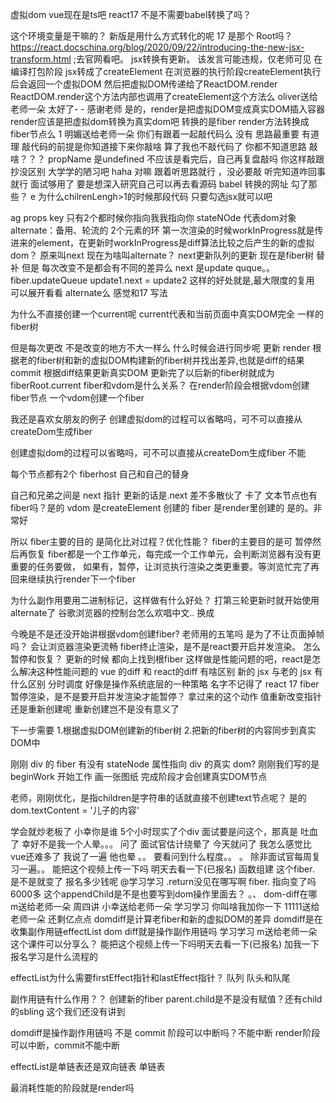 虚拟dom
vue现在是ts吧
react17 不是不需要babel转换了吗？

这个环境变量是干嘛的？
新版是用什么方式转化的呢
17 是那个 Root吗？
https://react.docschina.org/blog/2020/09/22/introducing-the-new-jsx-transform.html ;去官网看吧。  jsx转换有更新。
该发言可能违规，仅老师可见
在编译打包阶段 jsx转成了createElement
在浏览器的执行阶段createElement执行后会返回一个虚拟DOM
然后把虚拟DOM传递给了ReactDOM.render
ReactDOM.render这个方法内部也调用了createElement这个方法么
oliver送给老师一朵
太好了- -  感谢老师
是的，render是把虚拟DOM变成真实DOM插入容器
render应该是把虚拟dom转换为真实dom吧
转换的是fiber
render方法转换成fiber节点么
1
明媚送给老师一朵
你们有跟着一起敲代码么
没有 思路最重要
有道理
敲代码的前提是你知道接下来你敲啥
算了我也不敲代码了
你都不知道思路 敲啥？？？
propName 是undefined
不应该是看完后，自己再复盘敲吗
你这样敲跟抄没区别
大学学的陋习吧
haha
对嘛
跟着听思路就行 ，没必要敲 听完知道咋回事就行
面试够用了
要是想深入研究自己可以再去看源码
babel 转换的网址 勾了那些？
e
为什么chilrenLengh>1的时候那段代码
只要勾选jsx就可以吧


ag props key
只有2个都时候你指向我我指向你
stateNOde 代表dom对象
alternate：备用、轮流的
2个元素的环
第一次渲染的时候workInProgress就是传进来的element，在更新时workInProgress是diff算法比较之后产生的新的虚拟dom？
原来叫next 现在为啥叫alternate？
next更新队列的更新
现在是fiber树
替补
但是 每次改变不是都会有不同的差异么
next 是update quque。。
fiber.updateQueue  update1.next = update2
这样的好处就是,最大限度的复用
可以展开看看 alternate么
感觉和17 写法


为什么不直接创建一个current呢
current代表和当前页面中真实DOM完全 一样的fiber树

但是每次更改 不是改变的地方不大一样么 什么时候会进行同步呢
更新
render 根据老的fiber树和新的虚拟DOM构建新的fiber树并找出差异,也就是diff的结果 
commit 根据diff结果更新真实DOM
更新完了以后新的fiber树就成为fiberRoot.current
fiber和vdom是什么关系？
在render阶段会根据vdom创建fiber节点 一个vdom创建一个fiber

我还是喜欢女朋友的例子
创建虚拟dom的过程可以省略吗，可不可以直接从createDom生成fiber





创建虚拟dom的过程可以省略吗，可不可以直接从createDom生成fiber 不能

每个节点都有2个 fiberhost 自己和自己的替身

自己和兄弟之间是 next 指针
更新的话是.next
差不多散伙了
卡了
文本节点也有fiber吗？是的
vdom 是createElement 创建的  fiber 是render里创建的
是的。非常好


所以 fiber主要的目的 是简化比对过程？优化性能？
fiber的主要目的是可 暂停然后再恢复 
fiber都是一个工作单元，每完成一个工作单元，会判断浏览器有没有更重要的任务要做，
如果有，暂停，让浏览执行渲染之类更重要。等浏览忙完了再回来继续执行render下一个fiber

为什么副作用要用二进制标记，这样做有什么好处？
打第三轮更新时就开始使用alternate了
谷歌浏览器的控制台怎么欢唱中文..
换成


今晚是不是还没开始讲根据vdom创建fiber?
老师用的五笔吗
是为了不让页面掉帧吗？
会让浏览器渲染更流畅
fiber终止渲染，是不是react要开启并发渲染。
怎么暂停和恢复？
更新的时候 都向上找到根fiber  这样做是性能问题的吧，react是怎么解决这种性能问题的
vue 的diff 和 react的diff 有啥区别
新的 jsx 与老的 jsx 有什么区别
分时调度  好像是操作系统底层的一种策略 名字不记得了
react 17 fiber暂停渲染，是不是要开启并发渲染才能暂停？
拿过来的这个动作 值重新改变指针还是重新创建呢
重新创建岂不是没有意义了


下一步需要
1.根据虚拟DOM创建新的fiber树
2.把新的fiber树的内容同步到真实DOM中



刚刚 div 的 fiber 有没有 stateNode 属性指向 div 的真实 dom?
刚刚我们写的是beginWork 开始工作 画一张图纸
完成阶段才会创建真实DOM节点

老师，刚刚优化，是指children是字符串的话就直接不创建text节点呢？
是的
dom.textContent = '儿子的内容'






学会就炒老板了
小幸你是谁
5个小时现实了个div
面试要是问这个，那真是 吐血了
幸好不是我一个人晕。。。
问了
面试官估计绕晕了
今天就问了
我怎么感觉比vue还难多了
我说了一遍 他也晕
。。
要看问到什么程度。。
。
除非面试官每周复习一遍。。
能把这个视频上传一下吗  明天去看一下(已报名)
函数组建 这个fiber. 是不是就变了
报名多少钱呢 @学习学习
.return没见在哪写啊
fiber. 指向变了吗
6000多
这个appendChild是不是也要写到dom操作里面去？
。、
dom-diff在哪
m送给老师一朵
周四讲
小幸送给老师一朵
学习学习    你叫啥我加你一下
11111送给老师一朵
还剩亿点点
domdiff是计算老fiber和新的虚拟DOM的差异
domdiff是在收集副作用链effectList
dom diff就是操作副作用链吗
学习学习
m送给老师一朵
这个课件可以分享么？
能把这个视频上传一下吗明天去看一下(已报名)
加我一下
报名学习是什么流程的

effectList为什么需要firstEffect指针和lastEffect指针？
队列 队头和队尾

副作用链有什么作用？？
创建新的fiber
parent.child是不是没有赋值？还有child的sbling
这个我们还没有讲到


domdiff是操作副作用链吗
不是
commit 阶段可以中断吗？不能中断
render阶段可以中断，commit不能中断

effectList是单链表还是双向链表
单链表

最消耗性能的阶段就是render吗

